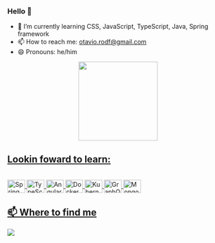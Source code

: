 ### Hello 🤙

- 🌱 I’m currently learning CSS, JavaScript, TypeScript, Java, Spring framework
- 📫 How to reach me: otavio.rodf@gmail.com
- 😄 Pronouns: he/him

<div align="center">
  <a href="https://github.com/otavordf">
  <img height="180em" src="https://github-readme-stats.vercel.app/api?username=otaviordf&show_icons=true&theme=dark&include_all_commits=true&count_private=true"/>
</div>

## Lookin foward to learn:
  
<div style="display: inline_block"><br> 
  <img align="center" alt="Spring" height="30" width="40" src="https://cdn.jsdelivr.net/gh/devicons/devicon/icons/spring/spring-original.svg" />
  <img align="center" alt="TypeScript" height="30" width="40" src="https://cdn.jsdelivr.net/gh/devicons/devicon/icons/typescript/typescript-original.svg" />
  <img align="center" alt="Angular" height="30" width="40" src="https://cdn.jsdelivr.net/gh/devicons/devicon/icons/angularjs/angularjs-original.svg" />
  <img align="center" alt="Docker" height="30" width="40" src="https://cdn.jsdelivr.net/gh/devicons/devicon/icons/docker/docker-original.svg" />
  <img align="center" alt="Kubernetes" height="30" width="40" src="https://cdn.jsdelivr.net/gh/devicons/devicon/icons/kubernetes/kubernetes-plain.svg" />
  <img align="center" alt="GraphQL" height="30" width="40" src="https://cdn.jsdelivr.net/gh/devicons/devicon/icons/graphql/graphql-plain.svg" />
  <img align="center" alt="MongoDB" height="30" width="40" src="https://cdn.jsdelivr.net/gh/devicons/devicon/icons/mongodb/mongodb-original.svg" />
</div>

## 📫 Where to find me

<div>
  <a href="https://www.linkedin.com/in/ot%C3%A1vio-rodrigues-1aa375200/" target="_blank"><img src="https://img.shields.io/badge/-LinkedIn-%230077B5?style=for-the-badge&logo=linkedin&logoColor=white" target="_blank"/>  
</div>

